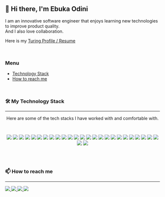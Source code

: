 ## 👋 Hi there, I'm Ebuka Odini

<p>
  I am an innovative software engineer that enjoys learning new technologies to improve product quality.

  <br />
  And I also love collaboration.
</p>

<p>
  Here is my <a href="https://matching.turing.com/developer-resume-preview/d13dd4c5e4086a41946b03ecad5c3f19bdccd1df3846">Turing Profile / Resume</a>
<!--  https://github.com/ebukaodini/ebukaodini/blob/main/Ebuka%20Odini%20Resume.pdf  -->
</p>
<br />



### Menu
  - [Technology Stack](#-my-technology-stack)
  - [How to reach me](#-how-to-reach-me)

<br />


### 🛠️ My Technology Stack
<hr />

<p align="center">Here are some of the tech stacks I have worked with and comfortable with.</p> <br />

<p align="center">
  <img src="https://img.shields.io/badge/JavaScript-F7DF1E?style=for-the-badge&logo=javascript&logoColor=black" />
  <img src="https://img.shields.io/badge/PHP-777BB4?style=for-the-badge&logo=php&logoColor=white" />
  <img src="https://img.shields.io/badge/Dart-0175C2?style=for-the-badge&logo=dart&logoColor=white" />
  <img src="https://img.shields.io/badge/CSharp-239120?style=for-the-badge&logo=C-Sharp&logoColor=white" />
  <img src="https://img.shields.io/badge/Typescript-3178C6?style=for-the-badge&logo=typescript&logoColor=white" />
  <img src="https://img.shields.io/badge/HTML5-E34F26?style=for-the-badge&logo=html5&logoColor=white" />
  <img src="https://img.shields.io/badge/React-61DAFB?style=for-the-badge&logo=react&logoColor=black" />
  <img src="https://img.shields.io/badge/Flutter-02569B?style=for-the-badge&logo=flutter&logoColor=white" />
  <img src="https://img.shields.io/badge/Node.js-339933?style=for-the-badge&logo=node.js&logoColor=white" />
  <img src="https://img.shields.io/badge/Next.js-000000?style=for-the-badge&logo=next.js&logoColor=white" />
  <img src="https://img.shields.io/badge/CSS3-1572B6?style=for-the-badge&logo=css3&logoColor=white" />
  <img src="https://img.shields.io/badge/Sass-CC6699?style=for-the-badge&logo=sass&logoColor=white" />
  <img src="https://img.shields.io/badge/Bootstrap-563D7C?style=for-the-badge&logo=bootstrap&logoColor=white" />
  <img src="https://img.shields.io/badge/jQuery-0769AD?style=for-the-badge&logo=jquery&logoColor=white" />
  <img src="https://img.shields.io/badge/json-000000?style=for-the-badge&logo=json&logoColor=white" />
  <img src="https://img.shields.io/badge/jwt-000000?style=for-the-badge&logo=JSON Web Tokens&logoColor=white" />
  <img src="https://img.shields.io/badge/MySQL-4479A1?style=for-the-badge&logo=mysql&logoColor=white" />
  <img src="https://img.shields.io/badge/mongodb-47A248.svg?&style=for-the-badge&logo=mongodb&logoColor=white" />
  <img src="https://img.shields.io/badge/sqlite-003B57.svg?&style=for-the-badge&logo=sqlite&logoColor=white" />
  <img src="https://img.shields.io/badge/RxDB-8D1F89?style=for-the-badge&logo=rxdb&logoColor=white" />
  <img src="https://img.shields.io/badge/npm-CB3837?style=for-the-badge&logo=npm&logoColor=white" />
  <img src="https://img.shields.io/badge/Git-F05032?style=for-the-badge&logo=git&logoColor=white" />
  <img src="https://img.shields.io/badge/Amazon_AWS-232F3E?style=for-the-badge&logo=amazon-aws&logoColor=white" />
  <img src="https://img.shields.io/badge/Netlify-00C7B7?style=for-the-badge&logo=netlify&logoColor=white" />
  <img src="https://img.shields.io/badge/Heroku-430098?style=for-the-badge&logo=heroku&logoColor=white" />
  <img src="https://img.shields.io/badge/Firebase-FFCA28?style=for-the-badge&logo=firebase&logoColor=black" />
  <img src="https://img.shields.io/badge/Docker-2496ED?style=for-the-badge&logo=docker&logoColor=white" />
</p>
<br /><br />


### 📫 How to reach me
<hr />

<a href="https://www.linkedin.com/in/ebuka-odini/" target="_blank">
  <img src="https://img.shields.io/badge/linkedin-0077B5.svg?&style=for-the-badge&logo=linkedin&logoColor=white" />
</a>
<a href="mailto:ebukaodini@gmail.com" target="_blank">
  <img src="https://img.shields.io/badge/mail-FFFFFF.svg?&style=for-the-badge&logo=gmail&logoColor=red" />
</a>
<a href="https://twitter.com/__ebukaodini" target="_blank">
  <img src="https://img.shields.io/badge/Twitter-1DA1F2?style=for-the-badge&logo=twitter&logoColor=white">
</a>
<a href="https://dev.to/ebukaodini" target="_blank">
  <img src="https://img.shields.io/badge/dev.to-000000?style=for-the-badge&logo=devdotto&logoColor=white">
</a>



<!-- 
**ebukaodini/ebukaodini** is a ✨ _special_ ✨ repository because its `README.md` (this file) appears on your GitHub profile.

Here are some ideas to get you started:

- 🔭 I’m currently working on ...
- 🌱 I’m currently learning ...
- 👯 I’m looking to collaborate on ...
- 🤔 I’m looking for help with ...
- 💬 Ask me about ...
- 📫 How to reach me: ...
- 😄 Pronouns: ...
- ⚡ Fun fact: ...
 -->
